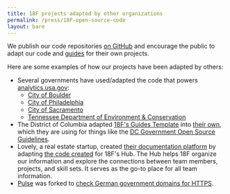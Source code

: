 ```yaml
---
title: 18F projects adapted by other organizations
permalink: /press/18F-open-source-code
layout: bare
---
```


We publish our code repositories [on GitHub](https://github.com/18F) and encourage the public to adapt our code and [guides](https://pages.18f.gov/guides/) for their own projects.

Here are some examples of how our projects have been adapted by others:

* Several governments have used/adapted the code that powers [analytics.usa.gov](https://analytics.usa.gov):
    * [City of Boulder](https://bouldercolorado.gov/stats)
    * [City of Philadelphia](http://analytics.phila.gov/)
    * [City of Sacramento](http://analytics.cityofsacramento.org/)
    * [Tennessee Department of Environment & Conservation](http://analytics.tdec.tn.gov/)
* The District of Columbia adapted [18F's Guides Template](https://pages.18f.gov/guides-template/) into [their own](http://dcgov.github.io/guides-template/), which they are using for things like the [DC Government Open Source Guidelines](http://dcgov.github.io/open-source-guidelines/).
* Lovely, a real estate startup, created [their documentation platform](http://hub.livelovely.com.s3-website-us-east-1.amazonaws.com/) by adapting [the code created](https://github.com/18F/hub) for 18F's Hub. The Hub helps 18F organize our information and explore the connections between team members, projects, and skill sets. It serves as the go-to place for all team information.
* [Pulse](https://pulse.cio.gov/) was forked to [check German government domains for HTTPS](https://https.jetzt/).
